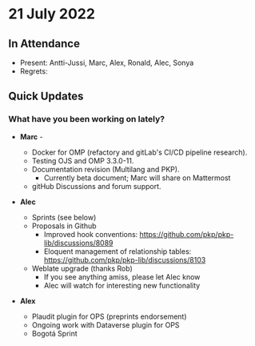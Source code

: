 # 21 July 2022

In Attendance
-------------

-   Present: Antti-Jussi, Marc, Alex, Ronald, Alec, Sonya
-   Regrets:  


Quick Updates
-------------

### What have you been working on lately?
- **Marc** - 
    - Docker for OMP (refactory and gitLab's CI/CD pipeline research).
    - Testing OJS and OMP 3.3.0-11.
    - Documentation revision (Multilang and PKP).
        - Currently beta document; Marc will share on Mattermost
    - gitHub Discussions and forum support.

- **Alec**
    - Sprints (see below)
    - Proposals in Github
        - Improved hook conventions: https://github.com/pkp/pkp-lib/discussions/8089
        - Eloquent management of relationship tables: https://github.com/pkp/pkp-lib/discussions/8103
    - Weblate upgrade (thanks Rob)
        - If you see anything amiss, please let Alec know
        - Alec will watch for interesting new functionality

- **Alex**
    - Plaudit plugin for OPS (preprints endorsement)
    - Ongoing work with Dataverse plugin for OPS
    - Bogotá Sprint

- **Ronald**
  -  launch of [Berlin Universities Publishing](https://berlin-universities-publishing.de) (still working on the English version)
  -  XML Publishing Workflow

- **AJ**
    - On vacation
    - Doing finishing work on https://github.com/pkp/pkp-lib/issues/5932



Agenda
------

- Polling & feature request additions to PKP support forum III (decisions)
- TC page update
- Testing workgroup
- Analytics workgroup
- GitHub Discussions
- Sprints and remote participation
- ...

Notes
-----

## Helsinki sprint

- Small size (~30) but active (see PKP blog)
- About half (?) developers.
- Meeting between national portals -- very promising.
- Some nice developments started (ie: CRediT plugin).
- Questions:
    - How to get editors interested in sprints?
        - Was the agenda attractive for them?
        - Were the subjects suggested not of interest?
        - Combine workshops with sprints to increase appeal?
            - PKP used to do this successfully with both PKP conferences and 3rd-party conferences
- Generally really successful and friendly. Congratulations to all involved!
- Thoughts:
    - Sprints also help building community. 
    - Recover Member's committee.

## Bogota sprint

- Quite big (10 groups/50+ people) and diverse but also very active.
- Good representation of all Latin America.
- Almost too large for the small number of PKP attendees -- some groups lacked orientation on related projects and approaches
- Lots of service providers represented
- Interesting discussion e.g. about JATS Parser plugin

## Next sprints?

- Opportunity for sprint in Brazil (March).
- Alec intersted in finding out ways to hold these as responsibly as possible WRT Covid, travel chaos, climate change.

### Polling & feature request additions to PKP support forum III (decisions)
- First meeting we talk about the needs.
- Second one:
    - Alec explained [Github Projects](https://github.com/orgs/pkp/projects?type=beta). Video recorded.
    - The proposal for the forum is new "Feature" channel in discourse (with [Topic Voting](https://www.discourse.org/plugins/topic-voting.html) and [Discourse-docs](https://meta.discourse.org/docs)).
- Third? Time to take some decisions.
- Concern about gatekeeping people away from Github -- will it discourage contribution, or reinforce the vendor/client perception?
    - Setting clear standards about when an request gets migrated from forum to github. If we wait for the dev team to have capacity, forum will likely not get representation in selected tasks.
    - Stewardship will be necessary -- forum group has been in discussion
    - Concern about favouring big players if smaller ones don't know how to participate / don't feel welcome / have their voices lost
    - Practical examples for how requests evolve:
        - Many users asking for similar additions: [forum](https://forum.pkp.sfu.ca/t/making-orcid-required-field/45810)
        - Team migrates request into relevant issue (or files an issue): [github](https://github.com/pkp/pkp-lib/issues/7191#issuecomment-1190823138)
    - Concern about the volume of feature requests already in the forum -- how do these get retired?
    - Feedback to community -- once something is filed and voted, is it going somewhere?
    - Similar experience on other tools -- can be frustrating if issue has a large number of votes but never seems to get attention. Others with low votes move ahead quickly.
- Alec to talk with Amanda about possible orientation meeting including the technical committee.
- Glob [sic] post about changes: https://pkp.sfu.ca/2022/07/20/improving-how-we-collect-community-feedback/


### TC page update

**Current Members**

* Marc Bria (Chair, Universitat Autònoma de Barcelona) [2013 - ]
* Davin Baragiotta (Erudit) [ 2022 - ]
* Sonya Betz (Past Chair, University of Alberta) [ 2018 - ]
* Rick Hoover (University of Pittsburgh) [ 2022 - ]
* Pierre Lasou (Université Laval) [ 2022 - ]
* Alex Mendonça (SciELO) [2017 - ]
* Antti-Jussi Nygård (at-large member) [2020 - ]
* Alec Smecher (Past Chair, PKP) [ 2013 - ]
* Ronald Steffen (Free University Berlin) [ 2019 - ]
* Dulip Withanage (TIB Hannover) [2015 - ]

**Former Members**

* Allan Bell (UBC) [ 2013- 2014 ]
* Bozana Bokan (Free University Berlin) [ 2013 - 2015?? ]
* Kenton Good (University of Alberta) [ 2017 - 2018 ]
* Clinton Graham (Past Chair, University of Pittsburgh) [2014 - 2022]
* Brian Gregg (Pitt) [ 2013 - 2014 ]
* Jeanette Hatherill (Past Chair, University of Ottawa) [2014 - 2017]
* Barbara Hui (Past Chair, CDL) [ 2013 - 2013 ]
* Bart Kawula (OCUL) [ 2013 - 2015 ]
* Qinqin Lin (OCUL) [ 2013 - 2013 ]
* Svantje Lilienthal (Free University Berlin) [ 2017 - 2018 ]
* James MacGregor (PKP) [ 2013 - 2015 ]
* Jason Nugent (PKP) [ 2013 - 2016 ]
* Lisa Schiff (CDL) [ 2013 - 2013 ]
* Bronwen Sprout (UBC) [ 2013 - ?? ]
* Kevin Stranack (PKP) [ 2014 - ?? ]
* Marco Tullney (at-large member) [ 2014 - 2020 ]

**Comments**

* List sorted in alphabetical order of surname.
* Please check your names, affiliation and dates (and the details of those you know).
* The list has been compiled according to our minutes... but I did it fast and may include errors.
* I have added a new section called "Former members" (unless a better name comes up) because I think they deserve to be mentioned, but if you are not convinced, we can talk about it at the next meeting.
* Nathelie proposed to add the prefix "Past chair" to all those who have served. Again, let's talk about it at the next meeting.


Old Business
------------

- Proposals to facilitate support work:
    - Knowledge base tool

- To be recalled in September:
    - How to communicate supported versions? (OxS apps life cycle)
    - How to communicate PKP apps requirements?

- Analytics workgroup?
    - No news, yet.

Question of the Month
---------------------
### Determined in advance for open discussion


Next Meeting
------------

Third Thursday of the month: 8am Pacific
- Discuss possible future sprint forms (covid, remote participation, climate change)
- Review progress on feature request and contributor guide changes
